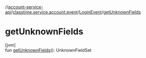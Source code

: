 //[account-service-api](../../../index.md)/[classtime.service.account.event](../index.md)/[LoginEvent](index.md)/[getUnknownFields](get-unknown-fields.md)

# getUnknownFields

[jvm]\
fun [getUnknownFields](get-unknown-fields.md)(): UnknownFieldSet
